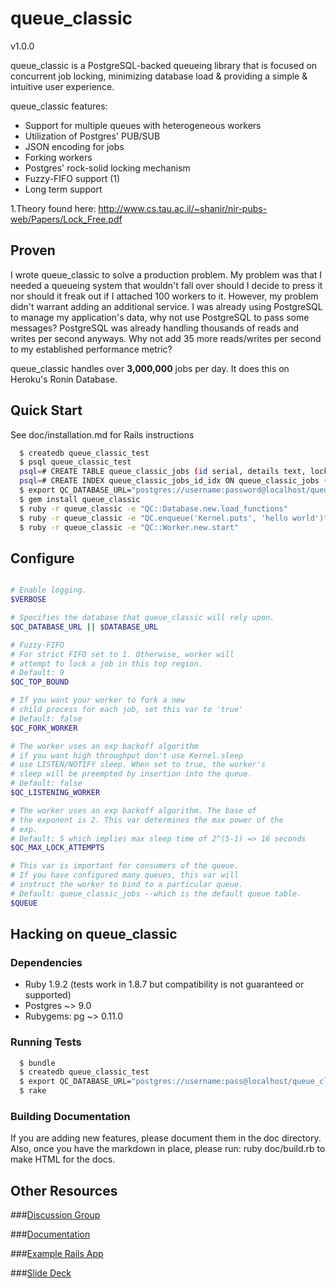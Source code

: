 # queue_classic
v1.0.0

queue_classic is a PostgreSQL-backed queueing library that is focused on
concurrent job locking, minimizing database load & providing a simple &
intuitive user experience.

queue_classic features:

* Support for multiple queues with heterogeneous workers
* Utilization of Postgres' PUB/SUB
* JSON encoding for jobs
* Forking workers
* Postgres' rock-solid locking mechanism
* Fuzzy-FIFO support (1)
* Long term support

1.Theory found here: http://www.cs.tau.ac.il/~shanir/nir-pubs-web/Papers/Lock_Free.pdf

## Proven

I wrote queue_classic to solve a production problem.  My problem was that I needed a
queueing system that wouldn't fall over should I decide to press it nor should it freak out 
if I attached 100 workers to it. However, my problem didn't warrant adding an additional service. 
I was already using PostgreSQL to manage my application's data, why not use PostgreSQL to pass some messages? 
PostgreSQL was already handling thousands of reads and writes per second anyways. Why not add 35 more 
reads/writes per second to my established performance metric? 

queue_classic handles over **3,000,000** jobs per day. It does this on Heroku's Ronin Database.


## Quick Start

See doc/installation.md for Rails instructions

```bash
  $ createdb queue_classic_test
  $ psql queue_classic_test
  psql=# CREATE TABLE queue_classic_jobs (id serial, details text, locked_at timestamp);
  psql=# CREATE INDEX queue_classic_jobs_id_idx ON queue_classic_jobs (id);
  $ export QC_DATABASE_URL="postgres://username:password@localhost/queue_classic_test"
  $ gem install queue_classic
  $ ruby -r queue_classic -e "QC::Database.new.load_functions"
  $ ruby -r queue_classic -e "QC.enqueue('Kernel.puts', 'hello world')"
  $ ruby -r queue_classic -e "QC::Worker.new.start"
```

## Configure

```bash

# Enable logging.
$VERBOSE

# Specifies the database that queue_classic will rely upon.
$QC_DATABASE_URL || $DATABASE_URL

# Fuzzy-FIFO
# For strict FIFO set to 1. Otherwise, worker will 
# attempt to lock a job in this top region.
# Default: 9
$QC_TOP_BOUND

# If you want your worker to fork a new 
# child process for each job, set this var to 'true'
# Default: false
$QC_FORK_WORKER

# The worker uses an exp backoff algorithm
# if you want high throughput don't use Kernel.sleep
# use LISTEN/NOTIFY sleep. When set to true, the worker's 
# sleep will be preempted by insertion into the queue.
# Default: false
$QC_LISTENING_WORKER

# The worker uses an exp backoff algorithm. The base of
# the exponent is 2. This var determines the max power of the
# exp.
# Default: 5 which implies max sleep time of 2^(5-1) => 16 seconds
$QC_MAX_LOCK_ATTEMPTS

# This var is important for consumers of the queue.
# If you have configured many queues, this var will
# instruct the worker to bind to a particular queue.
# Default: queue_classic_jobs --which is the default queue table.
$QUEUE


```

## Hacking on queue_classic

### Dependencies

* Ruby 1.9.2 (tests work in 1.8.7 but compatibility is not guaranteed or supported)
* Postgres ~> 9.0
* Rubygems: pg ~> 0.11.0

### Running Tests

```bash
  $ bundle
  $ createdb queue_classic_test
  $ export QC_DATABASE_URL="postgres://username:pass@localhost/queue_classic_test"
  $ rake
```

### Building Documentation

If you are adding new features, please document them in the doc directory. Also,
once you have the markdown in place, please run: ruby doc/build.rb to make HTML
for the docs.

## Other Resources

###[Discussion Group](http://groups.google.com/group/queue_classic "discussion group")

###[Documentation](https://github.com/ryandotsmith/queue_classic/tree/master/doc)

###[Example Rails App](https://github.com/ryandotsmith/queue_classic_example)

###[Slide Deck](http://dl.dropbox.com/u/1579953/talks/queue_classic.pdf)
